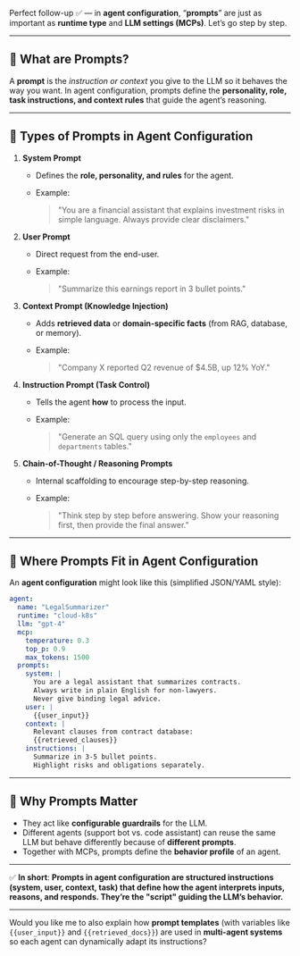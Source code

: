 Perfect follow-up ✅ — in **agent configuration**, “**prompts**” are just as important as **runtime type** and **LLM settings (MCPs)**. Let’s go step by step.

---

## 🔹 What are Prompts?

A **prompt** is the *instruction or context* you give to the LLM so it behaves the way you want.
In agent configuration, prompts define the **personality, role, task instructions, and context rules** that guide the agent’s reasoning.

---

## 🔹 Types of Prompts in Agent Configuration

1. **System Prompt**

   * Defines the **role, personality, and rules** for the agent.
   * Example:

     > "You are a financial assistant that explains investment risks in simple language. Always provide clear disclaimers."

2. **User Prompt**

   * Direct request from the end-user.
   * Example:

     > "Summarize this earnings report in 3 bullet points."

3. **Context Prompt (Knowledge Injection)**

   * Adds **retrieved data** or **domain-specific facts** (from RAG, database, or memory).
   * Example:

     > "Company X reported Q2 revenue of \$4.5B, up 12% YoY."

4. **Instruction Prompt (Task Control)**

   * Tells the agent **how** to process the input.
   * Example:

     > "Generate an SQL query using only the `employees` and `departments` tables."

5. **Chain-of-Thought / Reasoning Prompts**

   * Internal scaffolding to encourage step-by-step reasoning.
   * Example:

     > "Think step by step before answering. Show your reasoning first, then provide the final answer."

---

## 🔹 Where Prompts Fit in Agent Configuration

An **agent configuration** might look like this (simplified JSON/YAML style):

```yaml
agent:
  name: "LegalSummarizer"
  runtime: "cloud-k8s"
  llm: "gpt-4"
  mcp:
    temperature: 0.3
    top_p: 0.9
    max_tokens: 1500
  prompts:
    system: |
      You are a legal assistant that summarizes contracts.
      Always write in plain English for non-lawyers.
      Never give binding legal advice.
    user: |
      {{user_input}}
    context: |
      Relevant clauses from contract database:
      {{retrieved_clauses}}
    instructions: |
      Summarize in 3-5 bullet points.
      Highlight risks and obligations separately.
```

---

## 🔹 Why Prompts Matter

* They act like **configurable guardrails** for the LLM.
* Different agents (support bot vs. code assistant) can reuse the same LLM but behave differently because of **different prompts**.
* Together with MCPs, prompts define the **behavior profile** of an agent.

---

✅ **In short**:
**Prompts in agent configuration are structured instructions (system, user, context, task) that define how the agent interprets inputs, reasons, and responds. They’re the "script" guiding the LLM’s behavior.**

---

Would you like me to also explain how **prompt templates** (with variables like `{{user_input}}` and `{{retrieved_docs}}`) are used in **multi-agent systems** so each agent can dynamically adapt its instructions?
